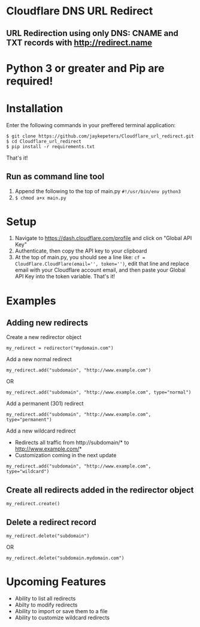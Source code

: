 # Cloudflare DNS URL Redirect
## URL Redirection using only DNS: CNAME and TXT records with http://redirect.name

# Python 3 or greater and Pip are required!
# Installation
Enter the following commands in your preffered terminal application:
```
$ git clone https://github.com/jaykepeters/Cloudflare_url_redirect.git
$ cd Cloudflare_url_redirect
$ pip install -r requirements.txt
```
That's it! 
## Run as command line tool
1. Append the following to the top of main.py `#!/usr/bin/env python3`
2. `$ chmod a+x main.py`

# Setup
1. Navigate to https://dash.cloudflare.com/profile and click on "Global API Key"
2. Authenticate, then copy the API key to your clipboard
3. At the top of main.py, you should see a line like: `cf = CloudFlare.CloudFlare(email='', token='')`, edit that line and replace email with your Cloudflare account email, and then paste your Global API Key into the token variable. That's it! 

# Examples
## Adding new redirects
Create a new redirector object
```
my_redirect = redirector("mydomain.com")
```

Add a new normal redirect
```
my_redirect.add("subdomain", "http://www.example.com")
```
OR
```
my_redirect.add("subdomain", "http://www.example.com", type="normal")
```

Add a permanent (301) redirect
```
my_redirect.add("subdomain", "http://www.example.com", type="permanent")
```
Add a new wildcard redirect 
- Redirects all traffic from http://subdomain/* to http://www.example.com/*
- Customization coming in the next update
```
my_redirect.add("subdomain", "http://www.example.com", type="wildcard")
```

## Create all redirects added in the redirector object
```
my_redirect.create()
```

## Delete a redirect record
```
my_redirect.delete("subdomain")
```
OR
```
my_redirect.delete("subdomain.mydomain.com")
```

# Upcoming Features
- Ability to list all redirects
- Abilty to modify redirects
- Ability to import or save them to a file
- Ability to customize wildcard redirects
